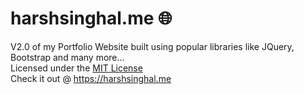 # harshsinghal.me 🌐 
V2.0 of my Portfolio Website built using popular libraries like JQuery, Bootstrap and many more... <br>
Licensed under the <a href="https://github.com/harsh778/harsh778.github.io/blob/master/LICENSE">MIT License</a> <br>
Check it out @ https://harshsinghal.me

